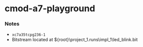 cmod-a7-playground
==================
### Notes
- `xc7a35tcpg236-1`
- Bitstream located at ${root}\project_1.runs\impl_1\led_blink.bit
